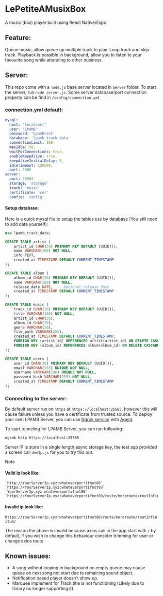 # LePetiteAMusixBox
 A music (box) player built using React Native/Expo.

## Feature:
Queue music, allow queue up multiple track to play.
Loop track and skip track.
Playback is possible in background, allow you to listen to your favourite song while attending to other business.

## Server:
This repo come with a `node.js` base server located in `Server` folder. To start the server, run `node server.js`.
Some server database/port connection property can be find in `/config/connection.yml`

### connection.yml default:
```yaml
mysql:
  host: 'localhost'
  user: 'LPAMB'
  password: 'LpamBroot'
  database: 'lpamb_track_data'
  connectionLimit: 100,
  maxIdle: 50,
  waitForConnections: true,
  enableKeepAlive: true,
  keepAliveInitialDelay: 0,
  idleTimeout: 120000,
  port: 3306
server:
  port: 25565
  storage: 'storage'
  track: 'music'
  certificate: 'cer'
  config: 'config'
```
#### Setup database:
Here is a quick mysql file to setup the tables use by database (You still need to add data yourself):

```sql
use lpamb_track_data;

CREATE TABLE artist (
    artist_id CHAR(36) PRIMARY KEY DEFAULT (UUID()),
    name VARCHAR(100) NOT NULL,
    info TEXT,
    created_at TIMESTAMP DEFAULT CURRENT_TIMESTAMP
);

CREATE TABLE album (
    album_id CHAR(36) PRIMARY KEY DEFAULT (UUID()),
    name VARCHAR(100) NOT NULL,
    release_date DATE,  -- Optional release date
    created_at TIMESTAMP DEFAULT CURRENT_TIMESTAMP
);

CREATE TABLE music (
    track_id CHAR(36) PRIMARY KEY DEFAULT (UUID()),
    title VARCHAR(100) NOT NULL,
    artist_id CHAR(36),
    album_id CHAR(36),
    genre VARCHAR(50),
    file_path VARCHAR(255),
    created_at TIMESTAMP DEFAULT CURRENT_TIMESTAMP,
    FOREIGN KEY (artist_id) REFERENCES artist(artist_id) ON DELETE CASCADE,
    FOREIGN KEY (album_id) REFERENCES album(album_id) ON DELETE CASCADE
);

CREATE TABLE users (
    user_id CHAR(36) PRIMARY KEY DEFAULT (UUID()),
    email VARCHAR(255) UNIQUE NOT NULL,
    username VARCHAR(100) UNIQUE NOT NULL,
    password_hash VARCHAR(255) NOT NULL,
    created_at TIMESTAMP DEFAULT CURRENT_TIMESTAMP
);
```

### Connecting to the server:
By default server run on `https` at `https://localhost:25565`, however this will cause failure unless you have a certificate from trusted source. To deploy your own LPAMB Server, you can use [Ngrok service](https://ngrok.com/) with [Agent](https://ngrok.com/docs/agent/).

To start tunneling for LPAMB Server, you can run following:
```bash
ngrok http https://localhost:25565
```

Server IP is store in a single length async storage key, the test app provided a screen call `devIp.js` for you to try this out.

> [!NOTE]
> #### Valid ip look like:
>     `http://YourServerIp.xyz:whateverportifnot80`
>     `https://YourServerIp.xyz:whateverportifnot80`
>     `YourServerIp.xyz:whateverportifnot80`
>     `https://YourServerIp.xyz:whateverportifnot80/route/moreroute/routInfinitum`
> #### Invalid ip look like:
>    `https://YourServerIp.xyz:whateverportifnot80/route/moreroute/routInfinitum/`
>    
>    The reason the above is invalid because axios call in the app start with `/` by default, if you wish to change this behaviour consider trimming for user or change axios route.

## Known issues:
- A song without looping in background on empty queue may cause queue on next song not start due to remaining sound object.
- Notification based player doesn't show up.
- Marquee implement for Track title is not functioning (Likely due to library no longer supporting it).